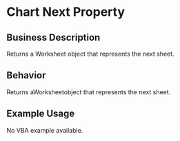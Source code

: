 # Chart Next Property

## Business Description
Returns a Worksheet object that represents the next sheet.

## Behavior
Returns aWorksheetobject that represents the next sheet.

## Example Usage
No VBA example available.